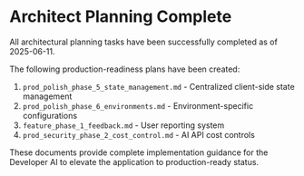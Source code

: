 # Architect Planning Complete

All architectural planning tasks have been successfully completed as of 2025-06-11. 

The following production-readiness plans have been created:

1. `prod_polish_phase_5_state_management.md` - Centralized client-side state management
2. `prod_polish_phase_6_environments.md` - Environment-specific configurations
3. `feature_phase_1_feedback.md` - User reporting system
4. `prod_security_phase_2_cost_control.md` - AI API cost controls

These documents provide complete implementation guidance for the Developer AI to elevate the application to production-ready status.